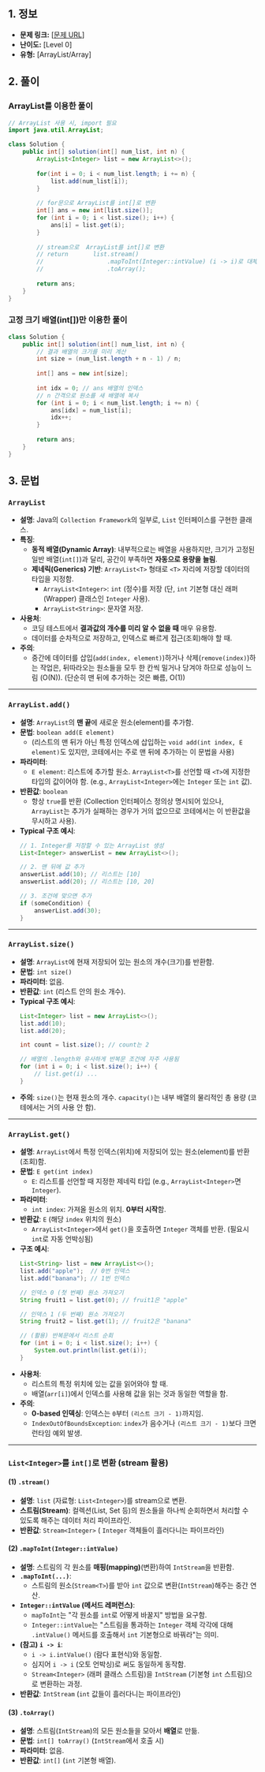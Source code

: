 ## 1. 정보

* **문제 링크:** [[문제 URL](https://school.programmers.co.kr/learn/courses/30/lessons/181888?language=java)]
* **난이도:** [Level 0]
* **유형:** [ArrayList/Array]

## 2. 풀이
### ArrayList를 이용한 풀이
```java
// ArrayList 사용 시, import 필요
import java.util.ArrayList;

class Solution {
    public int[] solution(int[] num_list, int n) {
        ArrayList<Integer> list = new ArrayList<>();
        
        for(int i = 0; i < num_list.length; i += n) {
            list.add(num_list[i]);
        }
        
        // for문으로 ArrayList를 int[]로 변환
        int[] ans = new int[list.size()];
        for (int i = 0; i < list.size(); i++) {
            ans[i] = list.get(i);
        }
        
        // stream으로  ArrayList를 int[]로 변환
        // return       list.stream()
        //                  .mapToInt(Integer::intValue) (i -> i)로 대체 가능
        //                  .toArray();
        
        return ans;
    }
}
```
### 고정 크기 배열(int[])만 이용한 풀이
```java
class Solution {
    public int[] solution(int[] num_list, int n) {
        // 결과 배열의 크기를 미리 계산
        int size = (num_list.length + n - 1) / n;
        
        int[] ans = new int[size];
        
        int idx = 0; // ans 배열의 인덱스
        // n 간격으로 원소를 새 배열에 복사
        for (int i = 0; i < num_list.length; i += n) {
            ans[idx] = num_list[i];
            idx++;
        }
        
        return ans;
    }
}
```
## 3. 문법
### `ArrayList`

* **설명**: Java의 `Collection Framework`의 일부로, `List` 인터페이스를 구현한 클래스.
* **특징**:
    * **동적 배열(Dynamic Array)**: 내부적으로는 배열을 사용하지만, 크기가 고정된 일반 배열(`int[]`)과 달리, 공간이 부족하면 **자동으로 용량을 늘림**.
    * **제네릭(Generics) 기반**: `ArrayList<T>` 형태로 `<T>` 자리에 저장할 데이터의 타입을 지정함.
        * `ArrayList<Integer>`: `int` (정수)를 저장 (단, `int` 기본형 대신 래퍼(Wrapper) 클래스인 `Integer` 사용).
        * `ArrayList<String>`: 문자열 저장.
* **사용처**:
    * 코딩 테스트에서 **결과값의 개수를 미리 알 수 없을 때** 매우 유용함.
    * 데이터를 순차적으로 저장하고, 인덱스로 빠르게 접근(조회)해야 할 때.
* **주의**:
    * 중간에 데이터를 삽입(`add(index, element)`)하거나 삭제(`remove(index)`)하는 작업은, 뒤따라오는 원소들을 모두 한 칸씩 밀거나 당겨야 하므로 성능이 느림 (O(N)). (단순히 맨 뒤에 추가하는 것은 빠름, O(1))

---

### `ArrayList.add()`

* **설명**: `ArrayList`의 **맨 끝**에 새로운 원소(element)를 추가함.
* **문법**: `boolean add(E element)`
    * (리스트의 맨 뒤가 아닌 특정 인덱스에 삽입하는 `void add(int index, E element)`도 있지만, 코테에서는 주로 맨 뒤에 추가하는 이 문법을 사용)
* **파라미터**:
    * `E element`: 리스트에 추가할 원소. `ArrayList<T>`를 선언할 때 `<T>`에 지정한 타입의 값이어야 함. (e.g., `ArrayList<Integer>`에는 `Integer` 또는 `int` 값).
* **반환값**: `boolean`
    * 항상 `true`를 반환 (Collection 인터페이스 정의상 명시되어 있으나, `ArrayList`는 추가가 실패하는 경우가 거의 없으므로 코테에서는 이 반환값을 무시하고 사용).
* **Typical 구조 예시**:
    ```java
    // 1. Integer를 저장할 수 있는 ArrayList 생성
    List<Integer> answerList = new ArrayList<>();
    
    // 2. 맨 뒤에 값 추가
    answerList.add(10); // 리스트는 [10]
    answerList.add(20); // 리스트는 [10, 20]
    
    // 3. 조건에 맞으면 추가
    if (someCondition) {
        answerList.add(30);
    }
    ```

---

### `ArrayList.size()`

* **설명**: `ArrayList`에 현재 저장되어 있는 원소의 개수(크기)를 반환함.
* **문법**: `int size()`
* **파라미터**: 없음.
* **반환값**: `int` (리스트 안의 원소 개수).
* **Typical 구조 예시**:
    ```java
    List<Integer> list = new ArrayList<>();
    list.add(10);
    list.add(20);
    
    int count = list.size(); // count는 2
    
    // 배열의 .length와 유사하게 반복문 조건에 자주 사용됨
    for (int i = 0; i < list.size(); i++) {
        // list.get(i) ...
    }
    ```
* **주의**: `size()`는 현재 원소의 개수. `capacity()`는 내부 배열의 물리적인 총 용량 (코테에서는 거의 사용 안 함).

---

### `ArrayList.get()`

* **설명**: `ArrayList`에서 특정 인덱스(위치)에 저장되어 있는 원소(element)를 반환(조회)함.
* **문법**: `E get(int index)`
    * `E`: 리스트를 선언할 때 지정한 제네릭 타입 (e.g., `ArrayList<Integer>`면 `Integer`).
* **파라미터**:
    * `int index`: 가져올 원소의 위치. **0부터 시작**함.
* **반환값**: `E` (해당 `index` 위치의 원소)
    * `ArrayList<Integer>`에서 `get()`을 호출하면 `Integer` 객체를 반환. (필요시 `int`로 자동 언박싱됨)
* **구조 예시**:
    ```java
    List<String> list = new ArrayList<>();
    list.add("apple");  // 0번 인덱스
    list.add("banana"); // 1번 인덱스

    // 인덱스 0 (첫 번째) 원소 가져오기
    String fruit1 = list.get(0); // fruit1은 "apple"

    // 인덱스 1 (두 번째) 원소 가져오기
    String fruit2 = list.get(1); // fruit2은 "banana"

    // (활용) 반복문에서 리스트 순회
    for (int i = 0; i < list.size(); i++) {
        System.out.println(list.get(i));
    }
    ```
* **사용처**:
    * 리스트의 특정 위치에 있는 값을 읽어와야 할 때.
    * 배열(`arr[i]`)에서 인덱스를 사용해 값을 읽는 것과 동일한 역할을 함.
* **주의**:
    * **0-based 인덱싱**: 인덱스는 `0`부터 `(리스트 크기 - 1)`까지임.
    * `IndexOutOfBoundsException`: `index`가 음수거나 `(리스트 크기 - 1)`보다 크면 런타임 예외 발생.
---

### `List<Integer>`를 `int[]`로 변환 (stream 활용)

#### (1) `.stream()`

* **설명**: `list` (자료형: `List<Integer>`)를 stream으로 변환.
* **스트림(Stream)**: 컬렉션(List, Set 등)의 원소들을 하나씩 순회하면서 처리할 수 있도록 해주는 데이터 처리 파이프라인.
* **반환값**: `Stream<Integer>` ( `Integer` 객체들이 흘러다니는 파이프라인)

#### (2) `.mapToInt(Integer::intValue)`

* **설명**: 스트림의 각 원소를 **매핑(mapping)**(변환)하여 `IntStream`을 반환함.
* **`.mapToInt(...)`**:
    * 스트림의 원소(`Stream<T>`)를 받아 `int` 값으로 변환(`IntStream`)해주는 중간 연산.
* **`Integer::intValue` (메서드 레퍼런스)**:
    * `mapToInt`는 "각 원소를 `int`로 어떻게 바꿀지" 방법을 요구함.
    * `Integer::intValue`는 "스트림을 통과하는 `Integer` 객체 각각에 대해 `.intValue()` 메서드를 호출해서 `int` 기본형으로 바꿔라"는 의미.
* **(참고) `i -> i`**:
    * `i -> i.intValue()` (람다 표현식)와 동일함.
    * 심지어 `i -> i` (오토 언박싱)로 써도 동일하게 동작함.
    * `Stream<Integer>` (래퍼 클래스 스트림)을 `IntStream` (기본형 `int` 스트림)으로 변환하는 과정.
* **반환값**: `IntStream` (`int` 값들이 흘러다니는 파이프라인)

#### (3) `.toArray()`

* **설명**: 스트림(`IntStream`)의 모든 원소들을 모아서 **배열**로 만듦.
* **문법**: `int[] toArray()` (`IntStream`에서 호출 시)
* **파라미터**: 없음.
* **반환값**: `int[]` (`int` 기본형 배열).
